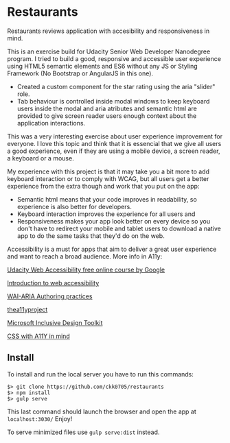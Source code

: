 # Restaurants

Restaurants reviews application with accesibility and responsiveness in mind.

This is an exercise build for Udacity Senior Web Developer Nanodegree program. I tried to build a 
good, responsive and accessible user experience using HTML5 semantic elements and ES6 without any JS or Styling Framework (No Bootstrap or AngularJS in this one).

* Created a custom component for the star rating using the aria "slider" role. 
* Tab behaviour is controlled inside modal windows to keep keyboard users inside the modal and aria atributes and semantic html are provided to give screen reader users enough context about the application interactions.

This was a very interesting exercise about user experience improvement for everyone. I love this topic and think that it is essencial that we give all users a good experience, even if they are using a mobile device, a screen reader, a keyboard or a mouse. 

My experience with this project is that it may take you a bit more to add keyboard interaction or to comply with WCAG, but all users get a better experience from the extra though and work that you put on the app: 

- Semantic html means that your code improves in readability, so experience is also better for developers.
- Keyboard interaction improves the experience for all users and 
- Responsiveness makes your app look better on every device so you don't have to redirect your mobile and tablet users to download a native app to do the same tasks that they'd do on the web. 

Accessibility is a must for apps that aim to deliver a great user experience and want to reach a broad audience. More info in A11y:

[Udacity Web Accessibility free online course by Google](https://www.udacity.com/course/web-accessibility--ud891)

[Introduction to web accessibility](http://webaim.org/intro/)

[WAI-ARIA Authoring practices](https://www.w3.org/TR/2016/WD-wai-aria-practices-1.1-20160317/)

[thea11yproject](http://a11yproject.com/)

[Microsoft Inclusive Design Toolkit](https://www.microsoft.com/en-us/design/practice#toolkit)

[CSS with A11Y in mind](https://medium.com/@matuzo/writing-css-with-accessibility-in-mind-8514a0007939)

## Install

To install and run the local server you have to run this commands:

    $> git clone https://github.com/ckk0705/restaurants
    $> npm install
    $> gulp serve

This last command should launch the browser and open the app at `localhost:3030/` Enjoy!

To serve minimized files use `gulp serve:dist` instead.
